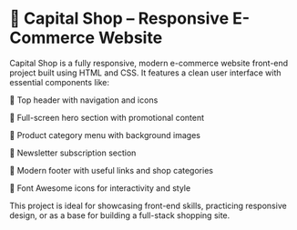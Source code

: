 # 🛒 Capital Shop – Responsive E-Commerce Website

Capital Shop is a fully responsive, modern e-commerce website front-end project built using HTML and CSS. It features a clean user interface with essential components like:

🔹 Top header with navigation and icons

🔹 Full-screen hero section with promotional content

🔹 Product category menu with background images

🔹 Newsletter subscription section

🔹 Modern footer with useful links and shop categories

🔹 Font Awesome icons for interactivity and style

This project is ideal for showcasing front-end skills, practicing responsive design, or as a base for building a full-stack shopping site.


